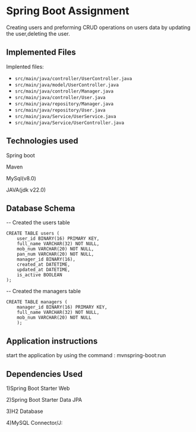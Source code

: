 
# Spring Boot Assignment

Creating users and preforming CRUD operations on users data by updating the user,deleting the user.
## Implemented Files

  Implented files:
- `src/main/java/controller/UserController.java`
- `src/main/java/model/UserController.java`
- `src/main/java/controller/Manager.java`
- `src/main/java/controller/User.java`
- `src/main/java/repository/Manager.java`
- `src/main/java/repository/User.java`
- `src/main/java/Service/UserService.java`
- `src/main/java/Service/UserController.java`

## Technologies used
Spring boot

Maven

MySql(v8.0)

JAVA(jdk v22.0)

## Database Schema

-- Created the users table


    CREATE TABLE users (
        user_id BINARY(16) PRIMARY KEY,
        full_name VARCHAR(32) NOT NULL,
        mob_num VARCHAR(20) NOT NULL,
        pan_num VARCHAR(20) NOT NULL,
        manager_id BINARY(16),
        created_at DATETIME,
        updated_at DATETIME,
        is_active BOOLEAN
    );



-- Created the managers table


    CREATE TABLE managers (
        manager_id BINARY(16) PRIMARY KEY,
        full_name VARCHAR(32) NOT NULL,
        mob_num VARCHAR(20) NOT NULL
        );
## Application instructions 

start the application by using the command       :      mvnspring-boot:run
## Dependencies Used

1)Spring Boot Starter Web

2)Spring Boot Starter Data JPA

3)H2 Database

4)MySQL Connector/J:
